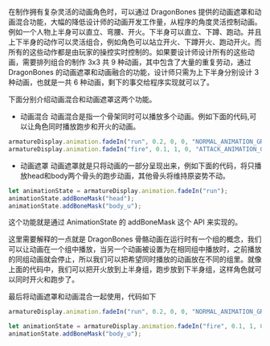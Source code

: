 在制作拥有复杂灵活的动画角色时，可以通过 DragonBones 提供的动画遮罩和动画混合功能，大幅的降低设计师的动画开发工作量，从程序的角度灵活控制动画。例如一个人物上半身可以直立、弯腰、开火。下半身可以直立、下蹲、跑动。并且上下半身的动作可以灵活组合，例如角色可以站立开火、下蹲开火、跑动开火。而所有的这些动作都是由玩家的操控实时控制的。如果要设计师设计所有的这些动画，需要排列组合的制作 3x3 共 9 种动画，其中包含了大量的重复劳动，通过 DragonBones 的动画遮罩和动画融合的功能，设计师只需为上下半身分别设计 3 种动画，也就是一共 6 种动画，剩下的事交给程序实现就可以了。

下面分别介绍动画混合和动画遮罩这两个功能。

* 动画混合
动画混合是指一个骨架同时可以播放多个动画。例如下面的代码,可以让角色同时播放跑步和开火的动画。

~~~javascript
armatureDisplay.animation.fadeIn("run", 0.2, 0, 0, "NORMAL_ANIMATION_GROUP");
armatureDisplay.animation.fadeIn("fire", 0.1, 1, 0, "ATTACK_ANIMATION_GROUP");
~~~

* 动画遮罩
动画遮罩就是只将动画的一部分呈现出来，例如下面的代码，将只播放head和body两个骨头的跑步动画，其他骨头将维持原姿势不动。

~~~javascript
let animationState = armatureDisplay.animation.fadeIn("run");
animationState.addBoneMask("head");
animationState.addBoneMask("body_u");
~~~

这个功能就是通过 AnimationState 的 addBoneMask 这个 API 来实现的。

这里需要解释的一点就是 DragonBones 骨骼动画在运行时有一个组的概念，我们可以让动画在一个组中播放，当另一个动画被设置为在相同组中播放时，之前播放的同组动画就会停止，所以我们可以把希望同时播放的动画放在不同的组里。就像上面的代码中，我们可以把开火放到上半身组，跑步放到下半身组，这样角色就可以同时开火和跑步了。

最后将动画遮罩和动画混合一起使用，代码如下

~~~javascript
armatureDisplay.animation.fadeIn("run", 0.2, 0, 0, "NORMAL_ANIMATION_GROUP");

let animationState = armatureDisplay.animation.fadeIn("fire", 0.1, 1, 0, "ATTACK_ANIMATION_GROUP");
animationState.addBoneMask("body_u");
~~~
